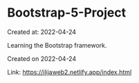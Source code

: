 # Bootstrap-5-Project
Created at: 2022-04-24



Learning the Bootstrap framework. 

Created on 2022-04-24


Link: https://ilijaweb2.netlify.app/index.html
